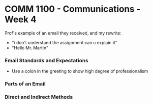 # COMM 1100 - Communications - Week 4
Prof's example of an email they received, and my rewrite:
- "i don't understand the assignment can u explain it"
- "Hello Mr. Martin"
### Email Standards and Expectations
- Use a colon in the greeting to show high degree of professionalism
### Parts of an Email

### Direct and Indirect Methods
